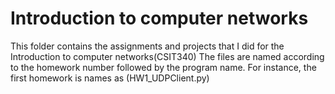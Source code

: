 # Introduction to computer networks
This folder contains the assignments and projects that I did for the Introduction to computer networks(CSIT340)
The files are named according to the homework number followed by the program name. For instance, the first homework is names as (HW1_UDPClient.py)
